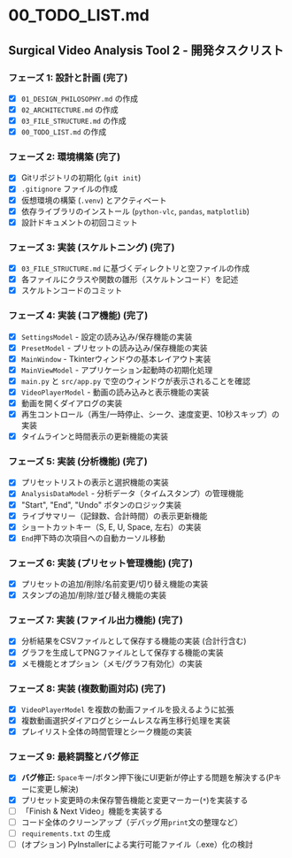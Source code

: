 # 00_TODO_LIST.md

## Surgical Video Analysis Tool 2 - 開発タスクリスト

### フェーズ 1: 設計と計画 (完了)
- [x] `01_DESIGN_PHILOSOPHY.md` の作成
- [x] `02_ARCHITECTURE.md` の作成
- [x] `03_FILE_STRUCTURE.md` の作成
- [x] `00_TODO_LIST.md` の作成

### フェーズ 2: 環境構築 (完了)
- [x] Gitリポジトリの初期化 (`git init`)
- [x] `.gitignore` ファイルの作成
- [x] 仮想環境の構築 (`.venv`) とアクティベート
- [x] 依存ライブラリのインストール (`python-vlc`, `pandas`, `matplotlib`)
- [x] 設計ドキュメントの初回コミット

### フェーズ 3: 実装 (スケルトニング) (完了)
- [x] `03_FILE_STRUCTURE.md` に基づくディレクトリと空ファイルの作成
- [x] 各ファイルにクラスや関数の雛形（スケルトンコード）を記述
- [x] スケルトンコードのコミット

### フェーズ 4: 実装 (コア機能) (完了)
- [x] `SettingsModel` - 設定の読み込み/保存機能の実装
- [x] `PresetModel` - プリセットの読み込み/保存機能の実装
- [x] `MainWindow` - Tkinterウィンドウの基本レイアウト実装
- [x] `MainViewModel` - アプリケーション起動時の初期化処理
- [x] `main.py` と `src/app.py` で空のウィンドウが表示されることを確認
- [x] `VideoPlayerModel` - 動画の読み込みと表示機能の実装
- [x] 動画を開くダイアログの実装
- [x] 再生コントロール（再生/一時停止、シーク、速度変更、10秒スキップ）の実装
- [x] タイムラインと時間表示の更新機能の実装

### フェーズ 5: 実装 (分析機能) (完了)
- [x] プリセットリストの表示と選択機能の実装
- [x] `AnalysisDataModel` - 分析データ（タイムスタンプ）の管理機能
- [x] "Start", "End", "Undo" ボタンのロジック実装
- [x] ライブサマリー（記録数、合計時間）の表示更新機能
- [x] ショートカットキー（S, E, U, Space, 左右）の実装
- [x] `End`押下時の次項目への自動カーソル移動

### フェーズ 6: 実装 (プリセット管理機能) (完了)
- [x] プリセットの追加/削除/名前変更/切り替え機能の実装
- [x] スタンプの追加/削除/並び替え機能の実装

### フェーズ 7: 実装 (ファイル出力機能) (完了)
- [x] 分析結果をCSVファイルとして保存する機能の実装 (合計行含む)
- [x] グラフを生成してPNGファイルとして保存する機能の実装
- [x] メモ機能とオプション（メモ/グラフ有効化）の実装

### フェーズ 8: 実装 (複数動画対応) (完了)
- [x] `VideoPlayerModel` を複数の動画ファイルを扱えるように拡張
- [x] 複数動画選択ダイアログとシームレスな再生移行処理を実装
- [x] プレイリスト全体の時間管理とシーク機能の実装

### フェーズ 9: 最終調整とバグ修正
- [x] **バグ修正:** `Space`キー/ボタン押下後にUI更新が停止する問題を解決する(Pキーに変更し解決)
- [x] プリセット変更時の未保存警告機能と変更マーカー(`*`)を実装する
- [ ] 「Finish & Next Video」機能を実装する
- [ ] コード全体のクリーンアップ（デバッグ用`print`文の整理など）
- [ ] `requirements.txt` の生成
- [ ] (オプション) PyInstallerによる実行可能ファイル（.exe）化の検討